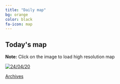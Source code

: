 ```yaml
---
title: "Daily map"
bg: orange
color: black
fa-icon: map
---
```


## Today's map
**Note:** Click on the image to load high resolution map

<a href="https://imgpile.com/images/IAgMbC.png"><img src="https://imgpile.com/images/IAgMbC.md.png" alt="24/04/20" border="0" /></a>


<a href="https://elseasama.github.io/chcovid19/archives.html" class="button2">Archives</a>
